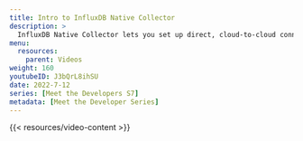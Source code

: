 ```yaml
---
title: Intro to InfluxDB Native Collector
description: >
  InfluxDB Native Collector lets you set up direct, cloud-to-cloud connections between web services and InfluxDB to accelerate data collection. Here, Gary Fowler discusses the basics of the Native Collector feature.
menu:
  resources:
    parent: Videos
weight: 160
youtubeID: J3bQrL8ihSU
date: 2022-7-12
series: [Meet the Developers S7]
metadata: [Meet the Developer Series]
---
```


{{< resources/video-content >}}

